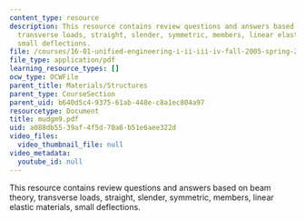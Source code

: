 ```yaml
---
content_type: resource
description: This resource contains review questions and answers based on beam theory,
  transverse loads, straight, slender, symmetric, members, linear elastic materials,
  small deflections.
file: /courses/16-01-unified-engineering-i-ii-iii-iv-fall-2005-spring-2006/a088db5539af4f5d70a6b51e6aee322d_mudgm9.pdf
file_type: application/pdf
learning_resource_types: []
ocw_type: OCWFile
parent_title: Materials/Structures
parent_type: CourseSection
parent_uid: b640d5c4-9375-61ab-448e-c8a1ec804a97
resourcetype: Document
title: mudgm9.pdf
uid: a088db55-39af-4f5d-70a6-b51e6aee322d
video_files:
  video_thumbnail_file: null
video_metadata:
  youtube_id: null
---
```

This resource contains review questions and answers based on beam theory, transverse loads, straight, slender, symmetric, members, linear elastic materials, small deflections.